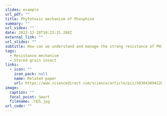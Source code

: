 ```yaml
---
slides: example
url_pdf: ""
title: Phytotoxic mechanism of Phosphine
summary: ""
url_video: ""
date: 2022-12-28T10:23:31.288Z
external_link: ""
url_slides: ""
subtitle: How can we understand and manage the strong resistance of PH3?
tags:
  - Resistance mechanism
  - Stored grain insect
links:
  - icon: ""
    icon_pack: null
    name: Related paper
    url: https://www.sciencedirect.com/science/article/pii/S0304389422019355
image:
  caption: ""
  focal_point: Smart
  filename: 그림5.jpg
url_code: ""
---
```

